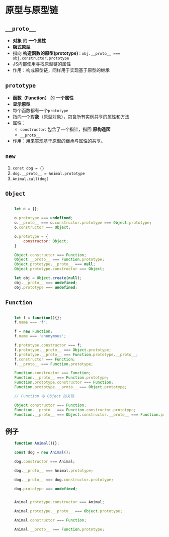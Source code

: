 # 原型与原型链

## `__proto__`

+ **对象** 的 **一个属性**
+ **隐式原型**
+ 指向 **构造函数的原型(prototype)** : `obj.__proto__ === obj.constructor.prototype`
+ JS内部使用寻找原型链的属性
+ 作用：构成原型链，同样用于实现基于原型的继承

## `prototype`

+ **函数（Function）** 的 **一个属性**
+ **显示原型**
+ 每个函数都有一个`prototype`
+ 指向一个**对象**（原型对象），包含所有实例共享的属性和方法
+ 属性：
  + `constructor`: 包含了一个指针，指回 **原构造函**
  + `__proto__`
+ 作用：用来实现基于原型的继承与属性的共享。

## `new`

1. `const dog = {}`
2. `dog.__proto__ = Animal.prototype`
3. `Animal.call(dog)`

## `Object`

```js

    let o = {};

    o.prototype === undefined;
    o.__proto__ === o.constructor.prototype === Object.prototype;
    o.constructor === Object;

    o.prototype = {
        constructor: Object;
    }

    Object.constructor === Function;
    Object.__proto__ === Function.prototype;
    Object.prototype.__proto__ === null;
    Object.prototype.constructor === Object;

    let obj = Object.create(null);
    obj.__proto__ === undefined;
    obj.prototype === undefined;
```

## `Function`

```js

    let f = function(){};
    f.name === 'f';

    f = new Function;
    f.name === 'anonymous';

    f.prototype.constructor === f;
    f.prototype.__proto__ === Object.prototype;
    f.prototype.__proto__ === Function.prototype.__proto__;
    f.constructor === Function;
    f.__proto__ === Function.prototype;

    Function.constructor === Function;
    Function.__proto__ === Function.prototype;
    Function.prototype.constructor === Function;
    Function.prototype.__proto__ === Object.prototype;

    // Function 与 Object 的关联

    Object.constructor === Function;
    Function.__proto__ === Function.constructor.prototype;
    Function.__proto__ === Object.constructor.__proto__ === Function.prototype;
```

## 例子

```js
    function Animal(){};

    const dog = new Animal();

    dog.constructor === Animal;

    dog.__proto__ === Animal.prototype;

    dog.__proto__ === dog.constructor.prototype;

    dog.prototype === undefined;


    Animal.prototype.constructor === Animal;

    Animal.prototype.__proto__ === Object.prototype;

    Animal.constructor === Function;

    Animal.__proto__ === Function.prototype;
```